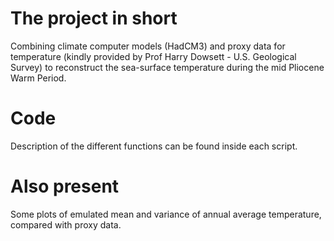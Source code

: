 # The project in short
Combining climate computer models (HadCM3) and proxy data for temperature (kindly provided by Prof Harry Dowsett - U.S. Geological Survey) to reconstruct the sea-surface temperature during the mid Pliocene Warm Period.

# Code
Description of the different functions can be found inside each script.

# Also present
Some plots of emulated mean and variance of annual average temperature, compared with proxy data.
